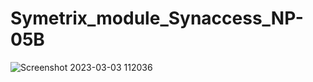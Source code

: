 # Symetrix_module_Synaccess_NP-05B
![Screenshot 2023-03-03 112036](https://user-images.githubusercontent.com/84090326/222817779-55f3073f-b2c4-436b-9782-0097159ef7f2.png)
